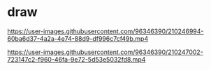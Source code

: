 # draw

https://user-images.githubusercontent.com/96346390/210246994-60ba6d37-4a2a-4e74-88d9-df996c7cf49b.mp4



https://user-images.githubusercontent.com/96346390/210247002-723147c2-f960-46fa-9e72-5d53e5032fd8.mp4

